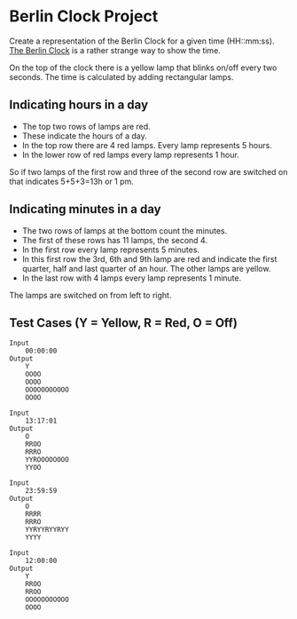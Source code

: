 Berlin Clock Project
====================

Create a representation of the Berlin Clock for a given time (HH::mm:ss). [The Berlin Clock](https://en.wikipedia.org/wiki/Mengenlehreuhr) is a rather strange way to show the time.

On the top of the clock there is a yellow lamp that blinks on/off every two seconds. The time is calculated by adding rectangular lamps.

Indicating hours in a day
--------------------------

* The top two rows of lamps are red.
* These indicate the hours of a day.
* In the top row there are 4 red lamps. Every lamp represents 5 hours.
* In the lower row of red lamps every lamp represents 1 hour.

So if two lamps of the first row and three of the second row are switched on that indicates 5+5+3=13h or 1 pm.

Indicating minutes in a day
---------------------------

* The two rows of lamps at the bottom count the minutes.
* The first of these rows has 11 lamps, the second 4.
* In the first row every lamp represents 5 minutes.
* In this first row the 3rd, 6th and 9th lamp are red and indicate the first quarter, half and last quarter of an hour. The other lamps are yellow.
* In the last row with 4 lamps every lamp represents 1 minute.

The lamps are switched on from left to right.

Test Cases (Y = Yellow, R = Red, O = Off)
----------------------------------------

```
Input
    00:00:00
Output
    Y
    OOOO
    OOOO
    OOOOOOOOOOO
    OOOO
```

```
Input
    13:17:01
Output
    O
    RROO
    RRRO
    YYROOOOOOOO
    YYOO
```

```
Input
    23:59:59
Output
    O
    RRRR
    RRRO
    YYRYYRYYRYY
    YYYY
```

```
Input
    12:00:00
Output
    Y
    RROO
    RROO
    OOOOOOOOOOO
    OOOO
```
